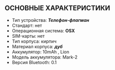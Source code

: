 ## ОСНОВНЫЕ ХАРАКТЕРИСТИКИ
- Тип устройства: ***Телефон-флагман***
- Стандарт:	нет
- Операционная система:	**OSX**
- SIM-карты: нет
- Тип корпуса:	кирпич
- Материал корпуса:	***дуб***
- Аккумулятор:	10mAh , Lion
- Модель аккумулятора:	Mark-2
- Версия Bluetooth:	0.1